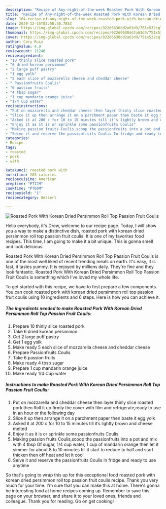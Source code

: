 ```yaml
---
description: "Recipe of Any-night-of-the-week Roasted Pork With Korean Dried Persimmon Roll Top Passion Fruit Coulis"
title: "Recipe of Any-night-of-the-week Roasted Pork With Korean Dried Persimmon Roll Top Passion Fruit Coulis"
slug: 164-recipe-of-any-night-of-the-week-roasted-pork-with-korean-dried-persimmon-roll-top-passion-fruit-coulis
date: 2020-12-15T02:58:30.785Z
image: https://img-global.cpcdn.com/recipes/022d6630dd2a63d9/751x532cq70/roasted-pork-with-korean-dried-persimmon-roll-top-passion-fruit-coulis-recipe-main-photo.jpg
thumbnail: https://img-global.cpcdn.com/recipes/022d6630dd2a63d9/751x532cq70/roasted-pork-with-korean-dried-persimmon-roll-top-passion-fruit-coulis-recipe-main-photo.jpg
cover: https://img-global.cpcdn.com/recipes/022d6630dd2a63d9/751x532cq70/roasted-pork-with-korean-dried-persimmon-roll-top-passion-fruit-coulis-recipe-main-photo.jpg
author: Cory Ruiz
ratingvalue: 4.9
reviewcount: 11240
recipeingredient:
- "10 thinly slice roasted pork"
- "6 dried korean persimmon"
- "2 large puff pastry"
- "1 egg yolk"
- "5 each slice of mozzarella cheese and cheddar cheese"
- " Passionfruits Coulis"
- "6 passion fruits"
- "4 tbsp sugar"
- "1 cup mandarin orange juice"
- "1/4 Cup water"
recipeinstructions:
- "Put on mozzarella and cheddar cheese then layer thinly slice roasted pork then Roll it up firmly the cover with film and refrigerate,ready to use in an hour or the following day"
- "Slice it up then arrange it on a parchment paper then baste it egg yolk"
- "Asked it at 200 c for 10 to 15 minutes till it’s lightly brown and cheese melted"
- "Enjoy it as it is or sprinkle some passionfruits Coulis"
- "Making passion fruits Coulis,scoop the passionfruits into a pot and mix with 4 tbsp Of sugar, 1/4 cup water, 1 cup of mandarin orange then let it simmer for about 8 to 10 minutes till it start to reduce to half and start thicken then off heat and let it cool"
- "Seive it and reserve the passionfruits Coulis In fridge and ready to use anytime"
categories:
- Recipe
tags:
- roasted
- pork
- with

katakunci: roasted pork with 
nutrition: 283 calories
recipecuisine: American
preptime: "PT12M"
cooktime: "PT60M"
recipeyield: "1"
recipecategory: Dessert

---
```



![Roasted Pork With Korean Dried Persimmon Roll Top Passion Fruit Coulis](https://img-global.cpcdn.com/recipes/022d6630dd2a63d9/751x532cq70/roasted-pork-with-korean-dried-persimmon-roll-top-passion-fruit-coulis-recipe-main-photo.jpg)

Hello everybody, it's Drew, welcome to our recipe page. Today, I will show you a way to make a distinctive dish, roasted pork with korean dried persimmon roll top passion fruit coulis. It is one of my favorites food recipes. This time, I am going to make it a bit unique. This is gonna smell and look delicious.

Roasted Pork With Korean Dried Persimmon Roll Top Passion Fruit Coulis is one of the most well liked of recent trending meals on earth. It's easy, it is fast, it tastes yummy. It is enjoyed by millions daily. They're fine and they look fantastic. Roasted Pork With Korean Dried Persimmon Roll Top Passion Fruit Coulis is something which I've loved my whole life.




To get started with this recipe, we have to first prepare a few components. You can cook roasted pork with korean dried persimmon roll top passion fruit coulis using 10 ingredients and 6 steps. Here is how you can achieve it.

<!--inarticleads1-->

##### The ingredients needed to make Roasted Pork With Korean Dried Persimmon Roll Top Passion Fruit Coulis:

1. Prepare 10 thinly slice roasted pork
1. Take 6 dried korean persimmon
1. Get 2 large puff pastry
1. Get 1 egg yolk
1. Make ready 5 each slice of mozzarella cheese and cheddar cheese
1. Prepare  Passionfruits Coulis
1. Take 6 passion fruits
1. Make ready 4 tbsp sugar
1. Prepare 1 cup mandarin orange juice
1. Make ready 1/4 Cup water




<!--inarticleads2-->

##### Instructions to make Roasted Pork With Korean Dried Persimmon Roll Top Passion Fruit Coulis:

1. Put on mozzarella and cheddar cheese then layer thinly slice roasted pork then Roll it up firmly the cover with film and refrigerate,ready to use in an hour or the following day
1. Slice it up then arrange it on a parchment paper then baste it egg yolk
1. Asked it at 200 c for 10 to 15 minutes till it’s lightly brown and cheese melted
1. Enjoy it as it is or sprinkle some passionfruits Coulis
1. Making passion fruits Coulis,scoop the passionfruits into a pot and mix with 4 tbsp Of sugar, 1/4 cup water, 1 cup of mandarin orange then let it simmer for about 8 to 10 minutes till it start to reduce to half and start thicken then off heat and let it cool
1. Seive it and reserve the passionfruits Coulis In fridge and ready to use anytime




So that's going to wrap this up for this exceptional food roasted pork with korean dried persimmon roll top passion fruit coulis recipe. Thank you very much for your time. I'm sure that you can make this at home. There's gonna be interesting food at home recipes coming up. Remember to save this page on your browser, and share it to your loved ones, friends and colleague. Thank you for reading. Go on get cooking!
